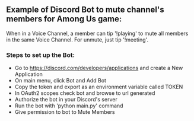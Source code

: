 ## Example of Discord Bot to mute channel's members for Among Us game:
When in a Voice Channel, a member can tip '!playing' to mute all members in the same Voice Channel.
For unmute, just tip '!meeting'.

### Steps to set up the Bot:
- Go to https://discord.com/developers/applications and create a New Application
- On main menu, click Bot and Add Bot
- Copy the token and export as an environment variable called TOKEN
- In OAuth2 scopes check bot and browse to url generated
- Authorize the bot in your Discord's server
- Run the bot with 'python main.py' command
- Give permission to bot to Mute Members